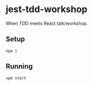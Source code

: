 # jest-tdd-workshop
When TDD meets React talk/workshop.

## Setup
```
npm i
```

## Running
```
npm start
```
